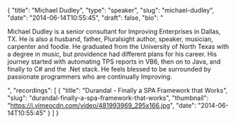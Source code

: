 {
  "title": "Michael Dudley",
  "type": "speaker",
  "slug": "michael-dudley",
  "date": "2014-06-14T10:55:45",
  "draft": false,
  "bio": "<p>Michael Dudley is a senior consultant for Improving Enterprises in Dallas, TX. He is also a husband, father, Pluralsight author, speaker, musician, carpenter and foodie. He graduated from the University of North Texas with a degree in music, but providence had different plans for his career. His journey started with automating TPS reports in VB6, then on to Java, and finally to C# and the .Net stack. He feels blessed to be surrounded by passionate programmers who are continually Improving.</p>",
  "recordings": [
    {
      "title": "Durandal - Finally a SPA Framework that Works",
      "slug": "durandal-finally-a-spa-framework-that-works",
      "thumbnail": "https://i.vimeocdn.com/video/481993969_295x166.jpg",
      "date": "2014-06-14T10:55:45"
    }
  ]
}